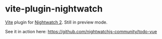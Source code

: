# vite-plugin-nightwatch

[Vite](https://vitejs.dev/) plugin for [Nightwatch 2](https://v2.nightwatchjs.org/). Still in preview mode.

See it in action here:
https://github.com/nightwatchjs-community/todo-vue

